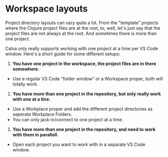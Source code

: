 # Workspace layouts

Project directory layouts can vary quite a lot. From the ”template” projects where the Clojure project files are at the root, to, well, let's just say that the project files are not always at the root. And sometimes there is more than one project.

Calva only really supports working with one project at a time per VS Code window. Here's a short guide for some different setups:

1. **You have one project in the workspace, the project files are in there somewhere.**
  * Use a regular VS Code ”folder window” or a Workspace proper, both will totally work.
1. **You have more than one project in the repository, but only really work with one at a tine.**
  * Use a Workplace proper and add the different project directories as seperate Workplace Folders.
  * You can only jack-in/connect to one project at a time.
1. **You have more than one project in the repository, and need to work with them in parallell.**
  * Open each project you want to work with in a separate VS Code window.